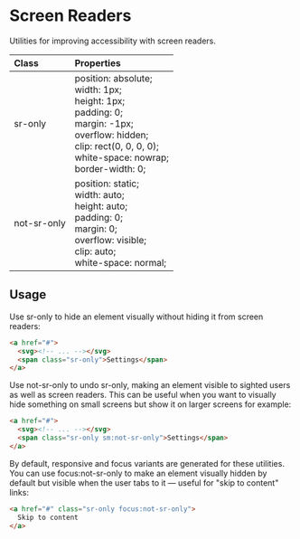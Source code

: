 # Screen Readers

Utilities for improving accessibility with screen readers.

| Class       | Properties                                                                                                                                                                     |
| :---------- | :----------------------------------------------------------------------------------------------------------------------------------------------------------------------------- |
| sr-only     | position: absolute;<br>width: 1px;<br>height: 1px;<br>padding: 0;<br>margin: -1px;<br>overflow: hidden;<br>clip: rect(0, 0, 0, 0);<br>white-space: nowrap;<br>border-width: 0; |
| not-sr-only | position: static;<br>width: auto;<br>height: auto;<br>padding: 0;<br>margin: 0;<br>overflow: visible;<br>clip: auto;<br>white-space: normal;                                   |

## Usage

Use sr-only to hide an element visually without hiding it from screen readers:

```html
<a href="#">
  <svg><!-- ... --></svg>
  <span class="sr-only">Settings</span>
</a>
```

Use not-sr-only to undo sr-only, making an element visible to sighted users as well as screen readers. This can be
useful when you want to visually hide something on small screens but show it on larger screens for example:

```html
<a href="#">
  <svg><!-- ... --></svg>
  <span class="sr-only sm:not-sr-only">Settings</span>
</a>
```

By default, responsive and focus variants are generated for these utilities. You can use focus:not-sr-only to make an
element visually hidden by default but visible when the user tabs to it — useful for "skip to content" links:

```html
<a href="#" class="sr-only focus:not-sr-only">
  Skip to content
</a>
```
